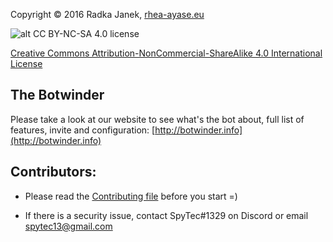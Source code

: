Copyright © 2016 Radka Janek, [rhea-ayase.eu](http://rhea-ayase.eu)

![alt CC BY-NC-SA 4.0 license](https://i.creativecommons.org/l/by-nc-sa/4.0/88x31.png)

[Creative Commons Attribution-NonCommercial-ShareAlike 4.0 International License](https://creativecommons.org/licenses/by-nc-sa/4.0/)



## The Botwinder
Please take a look at our website to see what's the bot about, full list of features, invite and configuration: [http://botwinder.info](http://botwinder.info)

## Contributors:

* Please read the [Contributing file](CONTRIBUTING.md) before you start =)

* If there is a security issue, contact SpyTec\#1329 on Discord or email spytec13@gmail.com
